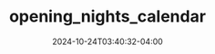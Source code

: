 ---
title: opening_nights_calendar 
follow: false
layout: "opening_nights_calendar"
type: "page"
date: 2024-10-24T03:40:32-04:00
---